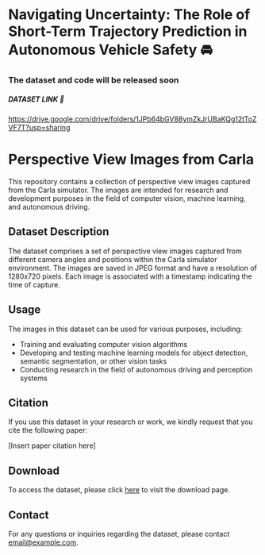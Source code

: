 # Navigating Uncertainty: The Role of Short-Term Trajectory Prediction in Autonomous Vehicle Safety 🚘


### The dataset and code will be released soon

##### DATASET LINK 📎

https://drive.google.com/drive/folders/1JPb64bGV88ymZkJrUBaKQg12tToZVF7T?usp=sharing


# Perspective View Images from Carla

This repository contains a collection of perspective view images captured from the Carla simulator. The images are intended for research and development purposes in the field of computer vision, machine learning, and autonomous driving.

## Dataset Description

The dataset comprises a set of perspective view images captured from different camera angles and positions within the Carla simulator environment. The images are saved in JPEG format and have a resolution of 1280x720 pixels. Each image is associated with a timestamp indicating the time of capture.

## Usage

The images in this dataset can be used for various purposes, including:

- Training and evaluating computer vision algorithms
- Developing and testing machine learning models for object detection, semantic segmentation, or other vision tasks
- Conducting research in the field of autonomous driving and perception systems

## Citation

If you use this dataset in your research or work, we kindly request that you cite the following paper:

[Insert paper citation here]

## Download

To access the dataset, please click [here](https://example.com/dataset) to visit the download page.



## Contact

For any questions or inquiries regarding the dataset, please contact [email@example.com](mailto:email@example.com).


